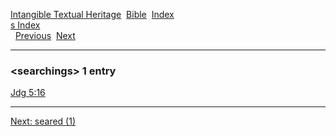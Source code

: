 [Intangible Textual Heritage](../../index)  [Bible](../index) 
[Index](index)   
[s Index](_s_)  
  [Previous](c09910)  [Next](c09912) 

------------------------------------------------------------------------

### &lt;searchings&gt; 1 entry

[Jdg 5:16](../kjv/jdg005.htm#016)  

------------------------------------------------------------------------

[Next: seared (1)](c09912)
